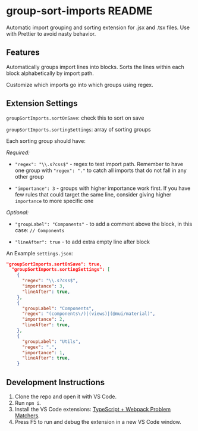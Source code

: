 # group-sort-imports README

Automatic import grouping and sorting extension for .jsx and .tsx files.
Use with Prettier to avoid nasty behavior.

## Features

Automatically groups import lines into blocks. Sorts the lines within each block alphabetically by import path.

Customize which imports go into which groups using regex.

## Extension Settings

`groupSortImports.sortOnSave`: check this to sort on save

`groupSortImports.sortingSettings`: array of sorting groups

Each sorting group should have:

_Required:_

- `"regex": "\\.s?css$"` - regex to test import path.
  Remember to have one group with `"regex": "."`
  to catch all imports that do not fall in any other group

- `"importance": 3` - groups with higher importance work first.
  If you have few rules that could target the same line,
  consider giving higher `importance` to more specific one

_Optional:_

- `"groupLabel": "Components"` - to add a comment above the block, in this case: `// Components`

- `"lineAfter": true` - to add extra empty line after block

An Example `settings.json`:

```json
"groupSortImports.sortOnSave": true,
  "groupSortImports.sortingSettings": [
    {
      "regex": "\\.s?css$",
      "importance": 3,
      "lineAfter": true,
    },
    {
      "groupLabel": "Components",
      "regex": "(components\/)|(views)|(@mui/material)",
      "importance": 2,
      "lineAfter": true,
    },
    {
      "groupLabel": "Utils",
      "regex": ".",
      "importance": 1,
      "lineAfter": true,
    }
```

## Development Instructions

1. Clone the repo and open it with VS Code.
2. Run `npm i`.
3. Install the VS Code extensions: [TypeScript + Webpack Problem Matchers](https://marketplace.visualstudio.com/items?itemName=amodio.tsl-problem-matcher).
4. Press F5 to run and debug the extension in a new VS Code window.
